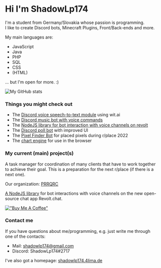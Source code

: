 # Hi I'm ShadowLp174

I'm a student from Germany/Slovakia whose passion is programming.  
I like to create Discord bots, Minecraft Plugins, Front/Back-ends and more.

My main languages are:

- JavaScript
- Java
- PHP
- SQL
- CSS
- (HTML)

... but I'm open for more. :)

![My GitHub stats](https://github-readme-stats.vercel.app/api?username=shadowlp174&hide=prs,contribs&theme=dark)

### Things you might check out

- The [Discord voice speech-to-text module](https://github.com/shadowlp174/discord-stt) using wit.ai
- The [Discord music bot with voice commands](https://github.com/ShadowLp174/stt-example-bot)
- The [NodeJS library for bot interaction with voice channels on revolt](https://github.com/ShadowLp174/revoice.js)
- The [Discord poll bot](https://github.com/shadowlp174/poll-bot) with improved UI
- The [Pixel Finder Bot](https://github.com/PRRQRC/pixel-finder-bot) for placed pixels during r/place 2022
- The [chart engine](https://github.com/shadowlp174/chartjs) for use in the browser

### My current (main) project(s)

A task manager for coordination of many clients that have to work together to achieve their goal. This is a preparation for the next r/place (if there is a next one).

Our organization: [PRRQRC](https://github.com/PRRQRC)

[A NodeJS library](https://github.com/ShadowLp174/revoice.js) for bot interactions with voice channels on the new open-source chat app Revolt.chat.

[!["Buy Me A Coffee"](https://www.buymeacoffee.com/assets/img/custom_images/orange_img.png)](https://www.buymeacoffee.com/shadowlp174)

### Contact me

If you have questions about me/programming, e.g. just write me through one of the contacts:

- Mail: [shadowlp174@gmail.com](mailto:shadowlp174@gmail.com)
- Discord: ShadowLp174#2717

I've also got a homepage: [shadowlp174.4lima.de](https://shadowlp174.4lima.de)
